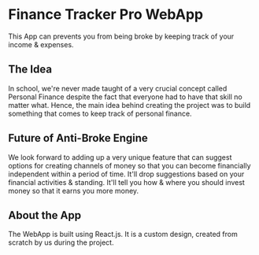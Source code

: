 # Finance Tracker Pro WebApp

This App can prevents you from being broke by keeping track of your income & expenses.

## The Idea
In school, we're never made taught of a very crucial concept called Personal Finance despite the fact that everyone had to have that skill no matter what. Hence, the main idea behind creating the project was to build something that comes to keep track of personal finance.

## Future of Anti-Broke Engine
We look forward to adding up a very unique feature that can suggest options for creating channels of money so that you can become financially independent within a period of time.
It'll drop suggestions based on your financial activities & standing. It'll tell you how & where you should invest money so that it earns you more money.

## About the App
The WebApp is built using React.js. It is a custom design, created from scratch by us during the project.
